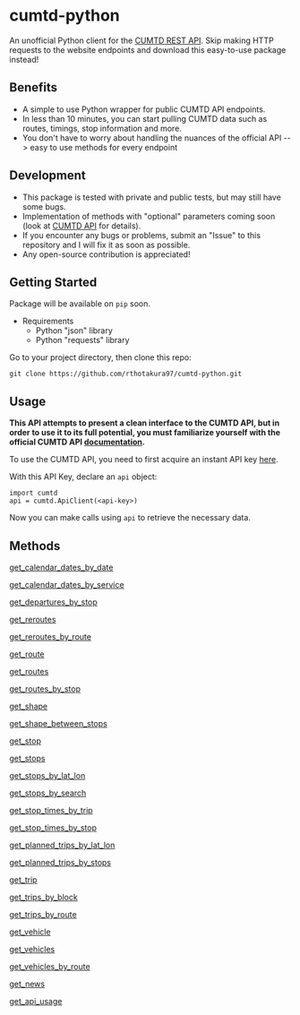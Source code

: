 # cumtd-python
An unofficial Python client for the [CUMTD REST API](https://developer.cumtd.com/). Skip making HTTP requests to the website endpoints and download this easy-to-use package instead!

## Benefits
 * A simple to use Python wrapper for public CUMTD API endpoints.
 * In less than 10 minutes, you can start pulling CUMTD data such as routes, timings, stop information and more.
 * You don't have to worry about handling the nuances of the official API --> easy to use methods for every endpoint
 
## Development
 * This package is tested with private and public tests, but may still have some bugs.
 * Implementation of methods with "optional" parameters coming soon (look at [CUMTD API](https://developer.cumtd.com/) for details).
 * If you encounter any bugs or problems, submit an "Issue" to this repository and I will fix it as soon as possible.
 * Any open-source contribution is appreciated!

## Getting Started

Package will be available on ```pip``` soon.

* Requirements
  * Python "json" library
  * Python "requests" library

Go to your project directory, then clone this repo:
```
git clone https://github.com/rthotakura97/cumtd-python.git
```

## Usage

**This API attempts to present a clean interface to the CUMTD API, but in order to use it to its full potential, you must familiarize yourself with the official CUMTD API [documentation](https://developer.cumtd.com/).**

To use the CUMTD API, you need to first acquire an instant API key [here](https://developer.cumtd.com/).

With this API Key, declare an ```api``` object:
```
import cumtd
api = cumtd.ApiClient(<api-key>)
```

Now you can make calls using ```api``` to retrieve the necessary data.

## Methods

[get_calendar_dates_by_date](https://developer.cumtd.com/documentation/v2.2/method/getcalendardatesbydate/)

[get_calendar_dates_by_service](https://developer.cumtd.com/documentation/v2.2/method/getcalendardatesbyservice/)

[get_departures_by_stop](https://developer.cumtd.com/documentation/v2.2/method/getdeparturesbystop/)

[get_reroutes](https://developer.cumtd.com/documentation/v2.2/method/getreroutes/)

[get_reroutes_by_route](https://developer.cumtd.com/documentation/v2.2/method/getreroutesbyroute/)

[get_route](https://developer.cumtd.com/documentation/v2.2/method/getroute/)

[get_routes](https://developer.cumtd.com/documentation/v2.2/method/getroutes/)

[get_routes_by_stop](https://developer.cumtd.com/documentation/v2.2/method/getroutesbystop/)

[get_shape](https://developer.cumtd.com/documentation/v2.2/method/getshape/)

[get_shape_between_stops](https://developer.cumtd.com/documentation/v2.2/method/getshapebetweenstops/)

[get_stop](https://developer.cumtd.com/documentation/v2.2/method/getstop/)

[get_stops](https://developer.cumtd.com/documentation/v2.2/method/getstops/)

[get_stops_by_lat_lon](https://developer.cumtd.com/documentation/v2.2/method/getstopsbylatlon/)

[get_stops_by_search](https://developer.cumtd.com/documentation/v2.2/method/getstopsbysearch/)

[get_stop_times_by_trip](https://developer.cumtd.com/documentation/v2.2/method/getstoptimesbytrip/)

[get_stop_times_by_stop](https://developer.cumtd.com/documentation/v2.2/method/getstoptimesbystop/)

[get_planned_trips_by_lat_lon](https://developer.cumtd.com/documentation/v2.2/method/getplannedtripsbylatlon/)

[get_planned_trips_by_stops](https://developer.cumtd.com/documentation/v2.2/method/getplannedtripsbystops/)

[get_trip](https://developer.cumtd.com/documentation/v2.2/method/gettrip/)

[get_trips_by_block](https://developer.cumtd.com/documentation/v2.2/method/gettripsbyblock)

[get_trips_by_route](https://developer.cumtd.com/documentation/v2.2/method/gettripsbyroute)

[get_vehicle](https://developer.cumtd.com/documentation/v2.2/method/getvehicle)

[get_vehicles](https://developer.cumtd.com/documentation/v2.2/method/getvehicles)

[get_vehicles_by_route](https://developer.cumtd.com/documentation/v2.2/method/getvehiclesbyroute)

[get_news](https://developer.cumtd.com/documentation/v2.2/method/getnews)

[get_api_usage](https://developer.cumtd.com/documentation/v2.2/method/getapiusage)











